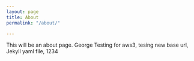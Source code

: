 ```yaml
---
layout: page
title: About
permalink: "/about/"

---
```

This will be an about page. George Testing for aws3, tesing new base url, Jekyll yaml file, 1234